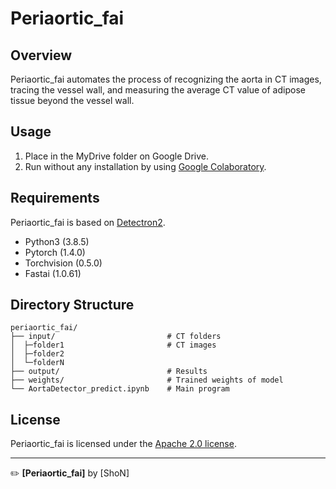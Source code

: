 # Periaortic_fai

## Overview
Periaortic_fai automates the process of recognizing the aorta in CT images, tracing the vessel wall, and measuring the average CT value of adipose tissue beyond the vessel wall.


## Usage
1. Place in the MyDrive folder on Google Drive.
2. Run without any installation by using [Google Colaboratory](https://colab.research.google.com/).


## Requirements
Periaortic_fai is based on [Detectron2](https://github.com/facebookresearch/detectron2).
* Python3 (3.8.5)
* Pytorch (1.4.0)
* Torchvision (0.5.0)
* Fastai (1.0.61)


## Directory Structure
```
periaortic_fai/
├── input/                         # CT folders
│  ├─folder1                       # CT images
│  ├─folder2
│  └─folderN
├── output/                        # Results
├── weights/                       # Trained weights of model
└── AortaDetector_predict.ipynb    # Main program
```

## License
Periaortic_fai is licensed under the [Apache 2.0 license](LICENSE).

---
✏️ **[Periaortic_fai]** by [ShoN]
